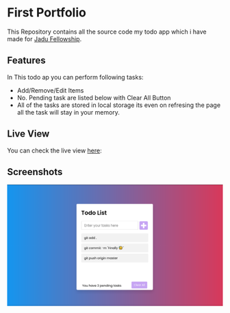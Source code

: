 # First Portfolio 
This Repository contains all the source code my todo app which i have made for [Jadu Fellowship](https://github.com/Jadu-Fellowship).

## Features
In This todo ap you can perform following tasks:
- Add/Remove/Edit Items
- No. Pending task are listed below with Clear All Button
- All of the tasks are stored in local storage its even on refresing the page all the task will stay in your memory.

## Live View
You can check the live view [here](https://shahabbukhari.github.io/Jadu-Fellowship/Projects/03%20-%20TodoApp/index.html):

## Screenshots
![Screenshot](todo.jpeg)
